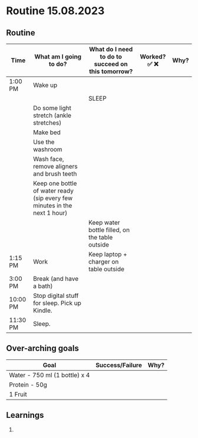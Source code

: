 # Routine 15.08.2023

## Routine

| Time | What am I going to do? | What do I need to do to succeed on this tomorrow? | Worked? ✅ ❌ | Why? |
| --- | --- | --- | --- | --- |
| 1:00 PM | Wake up |  |  |  |
|  |  | SLEEP |  |  |
|  | Do some light stretch (ankle stretches) |  |  |  |
|  | Make bed |  |  |  |
|  | Use the washroom |  |  |  |
|  | Wash face, remove aligners and brush teeth |  |  |  |
|  | Keep one bottle of water ready (sip every few minutes in the next 1 hour) |  |  |  |
|  |  | Keep water bottle filled, on the table outside |  |  |
| 1:15 PM | Work | Keep laptop + charger on table outside |  |  |
| 3:00 PM | Break (and have a bath) |  |  |  |
| 10:00 PM | Stop digital stuff for sleep. Pick up Kindle. |  |  |  |
| 11:30 PM | Sleep. |  |  |  |

## Over-arching goals

| Goal | Success/Failure | Why? |
| --- | --- | --- |
| Water - 750 ml (1 bottle) x 4 |  |  |
| Protein - 50g |  |  |
| 1 Fruit |  |  |

## Learnings
1.
